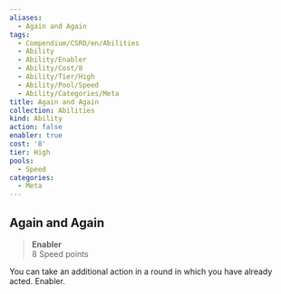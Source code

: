 ```yaml
---
aliases:
  - Again and Again
tags:
  - Compendium/CSRD/en/Abilities
  - Ability
  - Ability/Enabler
  - Ability/Cost/8
  - Ability/Tier/High
  - Ability/Pool/Speed
  - Ability/Categories/Meta
title: Again and Again
collection: Abilities
kind: Ability
action: false
enabler: true
cost: '8'
tier: High
pools:
  - Speed
categories:
  - Meta
---
```

## Again and Again  
>**Enabler**  
>8 Speed points
  
You can take an additional action in a round in which you have already acted. Enabler.